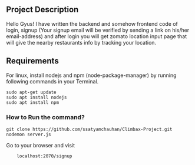 ## Project Description

Hello Gyus! I have written the backend and somehow frontend code of login, signup (Your signup email will be verified by sending a link on his/her email-address) and after login you will get zomato location input page that will give the nearby restaurants info by tracking your location.

## Requirements
For linux, install nodejs and npm (node-package-manager) by running following commands in your Terminal.

```
sudo apt-get update
sudo apt install nodejs
sudo apt install npm
````

### How to Run the command?

``` 
git clone https://github.com/ssatyamchauhan/Climbax-Project.git
nodemon server.js
```

Go to your browser and visit
 
 ```
     localhost:2070/signup
 
 ```


